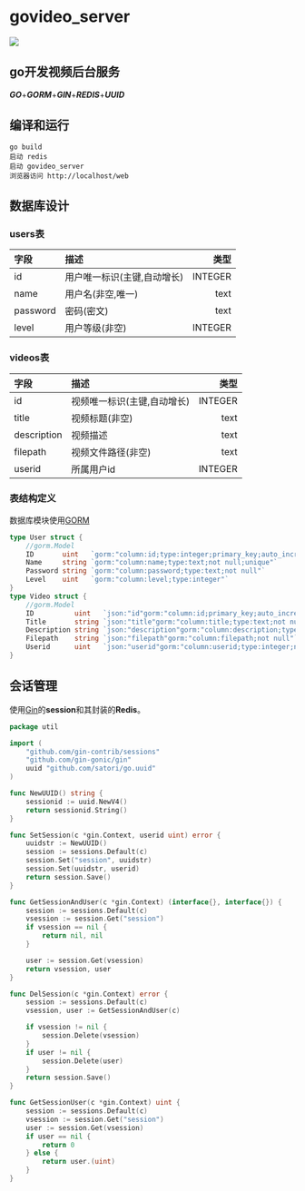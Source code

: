 # govideo_server
![](https://github.com/gongluck/govideo_server/blob/master/videos/logo.png)

## go开发视频后台服务
***GO***+***GORM***+***GIN***+***REDIS***+***UUID***

## 编译和运行
```Command
go build
启动 redis
启动 govideo_server
浏览器访问 http://localhost/web
```

## 数据库设计

### users表

|字段|描述|类型|
|:-|:-|-:|
|id|用户唯一标识(主键,自动增长)|INTEGER|
|name|用户名(非空,唯一)|text|
|password|密码(密文)|text|
|level|用户等级(非空)|INTEGER|

### videos表

|字段|描述|类型|
|:-|:-|-:|
|id|视频唯一标识(主键,自动增长)|INTEGER|
|title|视频标题(非空)|text|
|description|视频描述|text|
|filepath|视频文件路径(非空)|text|
|userid|所属用户id|INTEGER|

### 表结构定义
数据库模块使用[GORM](https://gorm.io/)
```Go
type User struct {
	//gorm.Model
	ID       uint   `gorm:"column:id;type:integer;primary_key;auto_increment"`
	Name     string `gorm:"column:name;type:text;not null;unique"`
	Password string `gorm:"column:password;type:text;not null"`
	Level    uint   `gorm:"column:level;type:integer"`
}
type Video struct {
	//gorm.Model
	ID          uint   `json:"id"gorm:"column:id;primary_key;auto_increment"`
	Title       string `json:"title"gorm:"column:title;type:text;not null"`
	Description string `json:"description"gorm:"column:description;type:text"`
	Filepath    string `json:"filepath"gorm:"column:filepath;not null"`
	Userid      uint   `json:"userid"gorm:"column:userid;type:integer;not null"`
}
```

## 会话管理

使用[Gin](https://gin-gonic.com/zh-cn/docs/)的**session**和其封装的**Redis**。
```Go
package util

import (
	"github.com/gin-contrib/sessions"
	"github.com/gin-gonic/gin"
	uuid "github.com/satori/go.uuid"
)

func NewUUID() string {
	sessionid := uuid.NewV4()
	return sessionid.String()
}

func SetSession(c *gin.Context, userid uint) error {
	uuidstr := NewUUID()
	session := sessions.Default(c)
	session.Set("session", uuidstr)
	session.Set(uuidstr, userid)
	return session.Save()
}

func GetSessionAndUser(c *gin.Context) (interface{}, interface{}) {
	session := sessions.Default(c)
	vsession := session.Get("session")
	if vsession == nil {
		return nil, nil
	}

	user := session.Get(vsession)
	return vsession, user
}

func DelSession(c *gin.Context) error {
	session := sessions.Default(c)
	vsession, user := GetSessionAndUser(c)

	if vsession != nil {
		session.Delete(vsession)
	}
	if user != nil {
		session.Delete(user)
	}
	return session.Save()
}

func GetSessionUser(c *gin.Context) uint {
	session := sessions.Default(c)
	vsession := session.Get("session")
	user := session.Get(vsession)
	if user == nil {
		return 0
	} else {
		return user.(uint)
	}
}
```

